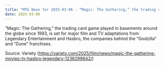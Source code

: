 ```yaml
---
title: "MTG News for 2025-03-06 - “Magic: The Gathering,” the trading card game play..."
date: 2025-03-06
---
```


“Magic: The Gathering,” the trading card game played in basements around the globe since 1993, is set for major film and TV adaptations from Legendary Entertainment and Hasbro, the companies behind the “Godzilla” and “Dune” franchises.

Source: Variety (https://variety.com/2025/film/news/magic-the-gathering-movies-tv-hasbro-legendary-1236299642/)
